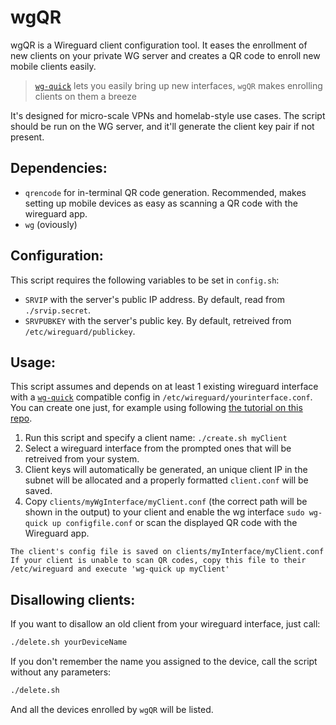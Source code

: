 # wgQR
wgQR is a Wireguard client configuration tool. It eases the enrollment of new clients on your private WG server and creates a QR code to enroll new mobile clients easily.

> [`wg-quick`](WG-QUICK_TUTORIAL.md) lets you easily bring up new interfaces, `wgQR` makes enrolling clients on them a breeze

It's designed for micro-scale VPNs and homelab-style use cases. The script should be run on the WG server, and it'll generate the client key pair if not present.

## Dependencies:
+ `qrencode` for in-terminal QR code generation. Recommended, makes setting up mobile devices as easy as scanning a QR code with the wireguard app.
+ `wg` (oviously)

## Configuration:
This script requires the following variables to be set in `config.sh`:
+ `SRVIP` with the server's public IP address. By default, read from `./srvip.secret`.
+ `SRVPUBKEY` with the server's public key. By default, retreived from `/etc/wireguard/publickey`.

## Usage:
This script assumes and depends on at least 1 existing wireguard interface with a [`wg-quick`](https://man7.org/linux/man-pages/man8/wg-quick.8.html) compatible config in `/etc/wireguard/yourinterface.conf`. You can create one just, for example using following [the tutorial on this repo](WG-QUICK_TUTORIAL.md).

1. Run this script and specify a client name: `./create.sh myClient`
2. Select a wireguard interface from the prompted ones that will be retreived from your system.
2. Client keys will automatically be generated, an unique client IP in the subnet will be allocated and a properly formatted `client.conf` will be saved.
3. Copy `clients/myWgInterface/myClient.conf` (the correct path will be shown in the output) to your client and enable the wg interface `sudo wg-quick up configfile.conf` or scan the displayed QR code with the Wireguard app.
```text
The client's config file is saved on clients/myInterface/myClient.conf
If your client is unable to scan QR codes, copy this file to their /etc/wireguard and execute 'wg-quick up myClient'
```

## Disallowing clients:
If you want to disallow an old client from your wireguard interface, just call:
```bash
./delete.sh yourDeviceName
```
If you don't remember the name you assigned to the device, call the script without any parameters:
```bash
./delete.sh
```
And all the devices enrolled by `wgQR` will be listed.
